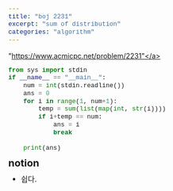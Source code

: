 ```yaml
---
title: "boj 2231"
excerpt: "sum of distribution"
categories: "algorithm"
---
```


<style>
code {
  font-family: Consolas,"courier new";
  padding: 2px;
  font-size: 90%;
}
</style>

<a herf = "https://www.acmicpc.net/problem/2231">"https://www.acmicpc.net/problem/2231"</a>

```python
from sys import stdin
if __name__ == "__main__":
    num = int(stdin.readline())
    ans = 0
    for i in range(1, num+1):
        temp = sum(list(map(int, str(i))))
        if i+temp == num:
            ans = i
            break
        
    print(ans)
```

<div style = "font-size: 20px; line-height: 15px;">
<strong>notion</strong><br>
</div>

<div style = "font-size: 15px; line-height: 20px;">
<ul>
<li>쉽다.</li>
</ul>





        

